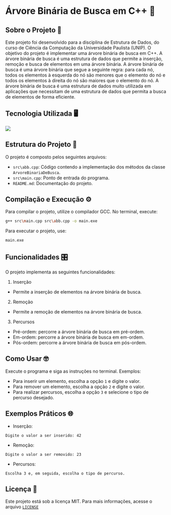 # Árvore Binária de Busca em C++ 🌳

## Sobre o Projeto 🚀

Este projeto foi desenvolvido para a disciplina de Estrutura de Dados, do curso de Ciência da Computação da Universidade Paulista (UNIP). O objetivo do projeto é implementar uma árvore binária de busca em C++. A árvore binária de busca é uma estrutura de dados que permite a inserção, remoção e busca de elementos em uma árvore binária. A árvore binária de busca é uma árvore binária que segue a seguinte regra: para cada nó, todos os elementos à esquerda do nó são menores que o elemento do nó e todos os elementos à direita do nó são maiores que o elemento do nó. A árvore binária de busca é uma estrutura de dados muito utilizada em aplicações que necessitam de uma estrutura de dados que permita a busca de elementos de forma eficiente.

## Tecnologia Utilizada 🖥️

<img src="https://img.shields.io/badge/C++-00599C?style=for-the-badge&logo=c%2B%2B&logoColor=white"/>

## Estrutura do Projeto 📂

O projeto é composto pelos seguintes arquivos:

- `src\abb.cpp`: Código contendo a implementação dos métodos da classe `ArvoreBinariaDeBusca`.
- `src\main.cpp`: Ponto de entrada do programa.
- `README.md`: Documentação do projeto.

## Compilação e Execução ⚙️

Para compilar o projeto, utilize o compilador GCC. No terminal, execute:

```bash
g++ src\main.cpp src\abb.cpp -o main.exe
```

Para executar o projeto, use:

```bash
main.exe
```

## Funcionalidades 🎛️

O projeto implementa as seguintes funcionalidades:

1. Inserção

- Permite a inserção de elementos na árvore binária de busca.

2. Remoção

- Permite a remoção de elementos na árvore binária de busca.

3. Percursos

- Pré-ordem: percorre a árvore binária de busca em pré-ordem.
- Em-ordem: percorre a árvore binária de busca em em-ordem.
- Pós-ordem: percorre a árvore binária de busca em pós-ordem.

## Como Usar 🤓

Execute o programa e siga as instruções no terminal. Exemplos:

- Para inserir um elemento, escolha a opção `1` e digite o valor.
- Para remover um elemento, escolha a opção `2` e digite o valor.
- Para realizar percursos, escolha a opção `3` e selecione o tipo de percurso desejado.

## Exemplos Práticos 🌐

- Inserção:

```
Digite o valor a ser inserido: 42
```

- Remoção:

```
Digite o valor a ser removido: 23
```

- Percursos:

```
Escolha 3 e, em seguida, escolha o tipo de percurso.
```

## Licença 📜

Este projeto está sob a licença MIT. Para mais informações, acesse o arquivo [`LICENSE`](LICENSE)
